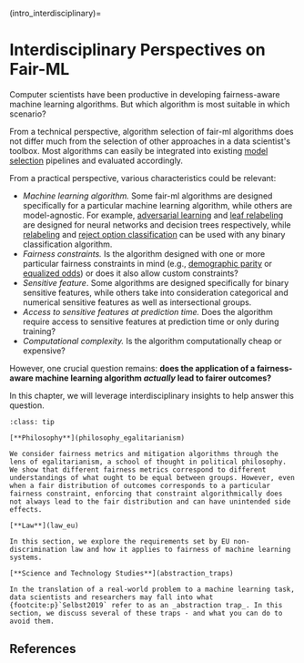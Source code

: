 (intro_interdisciplinary)=

# Interdisciplinary Perspectives on Fair-ML

Computer scientists have been productive in developing fairness-aware machine learning algorithms. But which algorithm is most suitable in which scenario?

From a technical perspective, algorithm selection of fair-ml algorithms does not differ much from the selection of other approaches in a data scientist's toolbox. Most algorithms can easily be integrated into existing [model selection](model_selection) pipelines and evaluated accordingly.

From a practical perspective, various characteristics could be relevant:

- _Machine learning algorithm._ Some fair-ml algorithms are designed specifically for a particular machine learning algorithm, while others are model-agnostic. For example, [adversarial learning](adversarial_learning) and [leaf relabeling](leaf_relabeling) are designed for neural networks and decision trees respectively, while [relabeling](relabeling) and [reject option classification](reject_option_classification) can be used with any binary classification algorithm.
- _Fairness constraints._ Is the algorithm designed with one or more particular fairness constraints in mind (e.g., [demographic parity](demographic_parity) or [equalized odds](equalized_odds)) or does it also allow custom constraints?
- _Sensitive feature_. Some algorithms are designed specifically for binary sensitive features, while others take into consideration categorical and numerical sensitive features as well as intersectional groups.
- _Access to sensitive features at prediction time._ Does the algorithm require access to sensitive features at prediction time or only during training?
- _Computational complexity._ Is the algorithm computationally cheap or expensive?

However, one crucial question remains: **does the application of a fairness-aware machine learning algorithm _actually_ lead to fairer outcomes?**

In this chapter, we will leverage interdisciplinary insights to help answer this question.

```{admonition} Chapter Summary
:class: tip

[**Philosophy**](philosophy_egalitarianism)

We consider fairness metrics and mitigation algorithms through the lens of egalitarianism, a school of thought in political philosophy. We show that different fairness metrics correspond to different understandings of what ought to be equal between groups. However, even when a fair distribution of outcomes corresponds to a particular fairness constraint, enforcing that constraint algorithmically does not always lead to the fair distribution and can have unintended side effects.

[**Law**](law_eu)

In this section, we explore the requirements set by EU non-discrimination law and how it applies to fairness of machine learning systems.

[**Science and Technology Studies**](abstraction_traps)

In the translation of a real-world problem to a machine learning task, data scientists and researchers may fall into what {footcite:p}`Selbst2019` refer to as an _abstraction trap_. In this section, we discuss several of these traps - and what you can do to avoid them.

```

## References

```{footbibliography}

```
